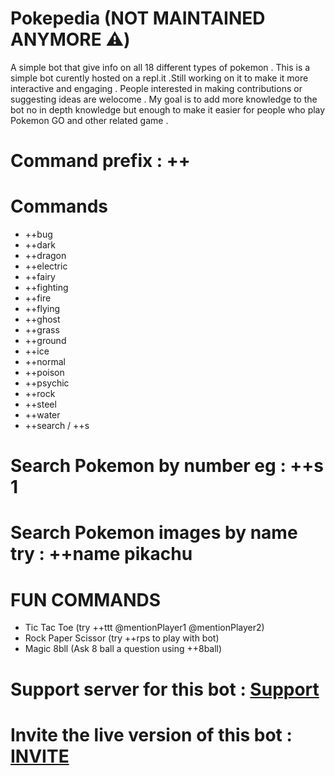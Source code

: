 # Pokepedia (NOT MAINTAINED ANYMORE ⚠️)
A simple bot that give info on all 18 different types of pokemon . This is a simple bot curently hosted on a repl.it .Still working on it to make it more interactive and engaging . People interested in making contributions or suggesting ideas are welocome . My goal is to add more knowledge to the bot no in depth knowledge but enough to make it easier for people who play Pokemon GO and other related game .

# Command prefix : ++

# Commands

* ++bug 
* ++dark  
* ++dragon 
* ++electric 
* ++fairy 
* ++fighting 
* ++fire 
* ++flying 
* ++ghost 
* ++grass 
* ++ground
* ++ice 
* ++normal 
* ++poison 
* ++psychic 
* ++rock 
* ++steel 
* ++water 
* ++search / ++s 
# Search Pokemon by number eg : ++s 1
# Search Pokemon images by name try : ++name pikachu

# FUN COMMANDS
* Tic Tac Toe (try ++ttt @mentionPlayer1 @mentionPlayer2)
* Rock Paper Scissor (try ++rps to play with bot) 
* Magic 8bll (Ask 8 ball a question using ++8ball<question>)

# Support server for this bot : [Support](https://discord.gg/pbRtbJX5Sf)

# Invite the live version of this bot : [INVITE](https://discord.com/oauth2/authorize?client_id=804665852221325342&scope=bot&response_type=code)
